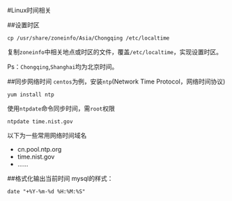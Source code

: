 #Linux时间相关

##设置时区
```
cp /usr/share/zoneinfo/Asia/Chongqing /etc/localtime
```
复制`zoneinfo`中相关地点或时区的文件，覆盖`/etc/localtime`，实现设置时区。

Ps：`Chongqing`,`Shanghai`均为北京时间。

##同步网络时间
`centos`为例，安装`ntp`(Network Time Protocol，网络时间协议)
```
yum install ntp
```
使用`ntpdate`命令同步时间，需`root`权限
```
ntpdate time.nist.gov  
```
以下为一些常用网络时间域名

- cn.pool.ntp.org
- time.nist.gov  
- ......

##格式化输出当前时间
mysql的样式：
```
date "+%Y-%m-%d %H:%M:%S"
```